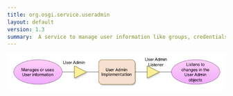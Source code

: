 ```yaml
---
title: org.osgi.service.useradmin
layout: default
version: 1.3
summary:  A service to manage user information like groups, credentials, and general properties.
---
```


![User Admin Collaboration Diagram](/img/services/org.osgi.service.useradmin.overview.png)
